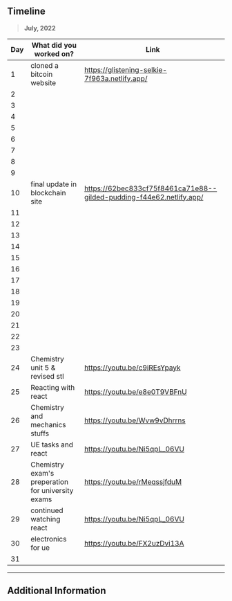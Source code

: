 ## Timeline

> **July, 2022**

|Day|What did you worked on?|Link|
|-------|------|--------|
|1|cloned a bitcoin website|https://glistening-selkie-7f963a.netlify.app/|
|2|||
|3|||
|4|||
|5|||
|6|||
|7|||
|8|||
|9|||
|10|final update in blockchain site|https://62bec833cf75f8461ca71e88--gilded-pudding-f44e62.netlify.app/|
|11|||
|12|||
|13|||
|14|||
|15|||
|16|||
|17|||
|18|||
|19|||
|20|||
|21|||
|22|||
|23|||
|24|Chemistry unit 5 & revised stl|https://youtu.be/c9iREsYpayk|
|25|Reacting with react|https://youtu.be/e8e0T9VBFnU|
|26|Chemistry and mechanics stuffs|https://youtu.be/Wvw9vDhrrns|
|27|UE tasks and react|https://youtu.be/Ni5qpL_06VU|
|28|Chemistry exam's preperation for university exams|https://youtu.be/rMeqssjfduM|
|29|continued watching react|https://youtu.be/Ni5qpL_06VU|
|30|electronics for ue|https://youtu.be/FX2uzDvi13A|
|31|||



---

## Additional Information
